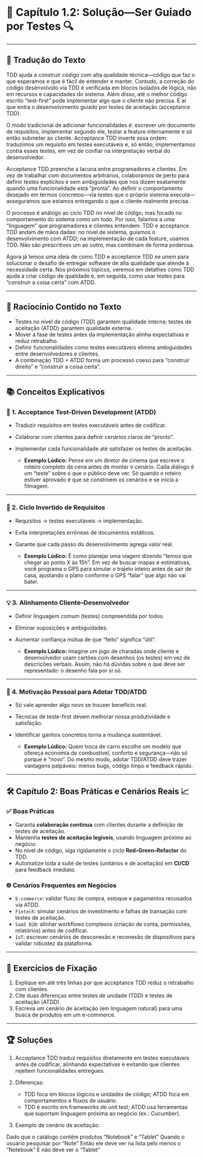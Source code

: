 # 🚀 Capítulo 1.2: Solução—Ser Guiado por Testes 🔍

---

## 📝 Tradução do Texto

TDD ajuda a construir código com alta qualidade técnica—código que faz o que esperamos e que é fácil de entender e manter. Contudo, a correção do código desenvolvido via TDD é verificada em blocos isolados de lógica, não em recursos e capacidades do sistema. Além disso, até o melhor código escrito “test-first” pode implementar algo que o cliente não precisa. É aí que entra o desenvolvimento guiado por testes de aceitação (acceptance TDD).

O modo tradicional de adicionar funcionalidades é: escrever um documento de requisitos, implementar segundo ele, testar a feature internamente e só então submeter ao cliente. Acceptance TDD inverte essa ordem: traduzimos um requisito em testes executáveis e, só então, implementamos contra esses testes, em vez de confiar na interpretação verbal do desenvolvedor.  

Acceptance TDD preenche a lacuna entre programadores e clientes. Em vez de trabalhar com documentos arbitrários, colaboramos de perto para definir testes explícitos e sem ambiguidades que nos dizem exatamente quando uma funcionalidade está “pronta”. Ao definir o comportamento desejado em termos concretos—via testes que o próprio sistema executa—asseguramos que estamos entregando o que o cliente realmente precisa.

O processo é análogo ao ciclo TDD no nível de código, mas focado no comportamento do sistema como um todo. Por isso, falamos a uma “linguagem” que programadores e clientes entendem. TDD e acceptance TDD andam de mãos dadas: no nível de sistema, guiamos o desenvolvimento com ATDD; na implementação de cada feature, usamos TDD. Não são prescritivos um ao outro, mas combinam de forma poderosa.

Agora já temos uma ideia de como TDD e acceptance TDD se unem para solucionar o desafio de entregar software de alta qualidade que atende à necessidade certa. Nos próximos tópicos, veremos em detalhes como TDD ajuda a criar código de qualidade e, em seguida, como usar testes para “construir a coisa certa” com ATDD.

---

## 🧠 Raciocínio Contido no Texto

- Testes no nível de código (TDD) garantem qualidade interna; testes de aceitação (ATDD) garantem qualidade externa.  
- Mover a fase de testes antes da implementação alinha expectativas e reduz retrabalho.  
- Definir funcionalidades como testes executáveis elimina ambiguidades entre desenvolvedores e clientes.  
- A combinação TDD + ATDD forma um processo coeso para “construir direito” e “construir a coisa certa”.

---

## 📚 Conceitos Explicativos

### 🎯 1. Acceptance Test-Driven Development (ATDD)

- Traduzir requisitos em testes executáveis antes de codificar.  
- Colaborar com clientes para definir cenários claros de “pronto”.  
- Implementar cada funcionalidade até satisfazer os testes de aceitação.


  - **Exemplo Lúdico:** Pense em um diretor de cinema que escreve o roteiro completo da cena antes de montar o cenário. Cada diálogo é um “teste” sobre o que o público deve ver. Só quando o roteiro estiver aprovado é que se constroem os cenários e se inicia a filmagem.

---

### 🔄 2. Ciclo Invertido de Requisitos

- Requisitos → testes executáveis → implementação.  
- Evita interpretações errôneas de documentos estáticos.  
- Garante que cada passo do desenvolvimento agrega valor real.


  - **Exemplo Lúdico:** É como planejar uma viagem dizendo “temos que chegar ao ponto X às 15h”. Em vez de buscar mapas e estimativas, você programa o GPS para simular o trajeto inteiro antes de sair de casa, ajustando o plano conforme o GPS “falar” que algo não vai bater.

---

### 💡 3. Alinhamento Cliente–Desenvolvedor

- Definir linguagem comum (testes) compreendida por todos.  
- Eliminar suposições e ambiguidades.  
- Aumentar confiança mútua de que “feito” significa “útil”.


  - **Exemplo Lúdico:** Imagine um jogo de charadas onde cliente e desenvolvedor usam cartões com desenhos (os testes) em vez de descrições verbais. Assim, não há dúvidas sobre o que deve ser representado: o desenho fala por si só.

---

### 🎁 4. Motivação Pessoal para Adotar TDD/ATDD

- Só vale aprender algo novo se trouxer benefício real.  
- Técnicas de teste-first devem melhorar nossa produtividade e satisfação.  
- Identificar ganhos concretos torna a mudança sustentável.


  - **Exemplo Lúdico:** Quem troca de carro escolhe um modelo que ofereça economia de combustível, conforto e segurança—não só porque é “novo”. Do mesmo modo, adotar TDD/ATDD deve trazer vantagens palpáveis: menos bugs, código limpo e feedback rápido.

---

## 🛠️ Capítulo 2: Boas Práticas e Cenários Reais 📈

### ✅ Boas Práticas

- Garanta **colaboração contínua** com clientes durante a definição de testes de aceitação.  
- Mantenha **testes de aceitação legíveis**, usando linguagem próximo ao negócio.  
- No nível de código, siga rigidamente o ciclo **Red–Green–Refactor** do TDD.  
- Automatize toda a suíte de testes (unitários e de aceitação) em **CI/CD** para feedback imediato.

### 🌐 Cenários Frequentes em Negócios

- `E-commerce`: validar fluxo de compra, estoque e pagamentos recusados via ATDD.  
- `Fintech`: simular cenários de investimento e falhas de transação com testes de aceitação.  
- `SaaS B2B`: alinhar workflows complexos (criação de conta, permissões, relatórios) antes de codificar.  
- `IoT`: escrever cenários de desconexão e reconexão de dispositivos para validar robustez da plataforma.

---

## 📝 Exercícios de Fixação

1. Explique em até três linhas por que acceptance TDD reduz o retrabalho com clientes.  
2. Cite duas diferenças entre testes de unidade (TDD) e testes de aceitação (ATDD).  
3. Escreva um cenário de aceitação (em linguagem natural) para uma busca de produtos em um e-commerce.

---

## 🏆 Soluções

1. Acceptance TDD traduz requisitos diretamente em testes executáveis antes de codificar, alinhando expectativas e evitando que clientes rejeitem funcionalidades entregues.  

2. Diferenças:  
   - TDD foca em blocos lógicos e unidades de código; ATDD foca em comportamentos e fluxos de usuário.  
   - TDD é escrito em frameworks de unit test; ATDD usa ferramentas que suportam linguagem próxima ao negócio (ex.: Cucumber).  

3. Exemplo de cenário de aceitação:

  Dado que o catálogo contém produtos “Notebook” e “Tablet” Quando o usuário pesquisar por “Note” Então ele deve ver na lista pelo menos o “Notebook” E não deve ver o “Tablet”